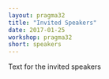 ```yaml
---
layout: pragma32
title: "Invited Speakers"
date: 2017-01-25
workshop: pragma32
short: speakers
---
```



Text for the invited speakers 

